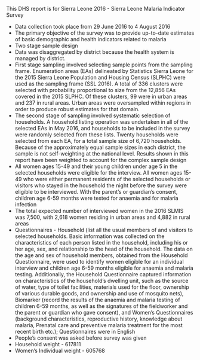 This DHS report is for Sierra Leone 2016 - Sierra Leone Malaria Indicator Survey
- Data collection took place from 29 June 2016 to 4 August 2016
- The primary objective of the survey was to provide up-to-date estimates of basic demographic and health indicators related to malaria
- Two stage sample design
- Data was disaggregated by district because the health system is managed by district. 
- First stage sampling involved selecting sample points from the sampling frame. Enumeration areas (EAs) delineated by Statistics Sierra Leone for the 2015 Sierra Leone Population and Housing Census (SLPHC) were used as the sampling frame (SSL 2016). A total of 336 clusters were selected with probability proportional to size from the 12,856 EAs covered in the 2015 SLPHC. Of these clusters, 99 were in urban areas and 237 in rural areas. Urban areas were oversampled within regions in order to produce robust estimates for that domain.
- The second stage of sampling involved systematic selection of households. A household listing operation was undertaken in all of the selected EAs in May 2016, and households to be included in the survey were randomly selected from these lists. Twenty households were selected from each EA, for a total sample size of 6,720 households. Because of the approximately equal sample sizes in each district, the sample is not self-weighting at the national level. Results shown in this report have been weighted to account for the complex sample design
- All women ages 15-49 and their young children under age 5 in the selected households were eligible for the interview. All women ages 15-49 who were either permanent residents of the selected households or visitors who stayed in the household the night before the survey were eligible to be interviewed. With the parent’s or guardian’s consent, children age 6-59 months were tested for anaemia and for malaria infection
- The total expected number of interviewed women in the 2016 SLMIS was 7,500, with 2,618 women residing in urban areas and 4,882 in rural areas
- Questionnaires - Household (list all the usual members of and visitors to selected households. Basic information was collected on the characteristics of each person listed in the household, including his or her age, sex, and relationship to the head of the household. The data on the age and sex of household members, obtained from the Household Questionnaire, were used to identify women eligible for an individual interview and children age 6-59 months eligible for anaemia and malaria testing. Additionally, the Household Questionnaire captured information on characteristics of the household’s dwelling unit, such as the source of water, type of toilet facilities, materials used for the floor, ownership of various durable goods, and ownership and use of mosquito nets), Biomarker (record the results of the anaemia and malaria testing of children 6-59 months, as well as the signatures of the fieldworker and the parent or guardian who gave consent), and Women’s Questionnaires (background characteristics, reproductive history, knowledge about malaria, Prenatal care and preventive malaria treatment for the most recent birth etc.); Questionnaires were in English
- People’s consent was asked before survey was given
- Household weight - 617811
- Women’s Individual weight - 605768
